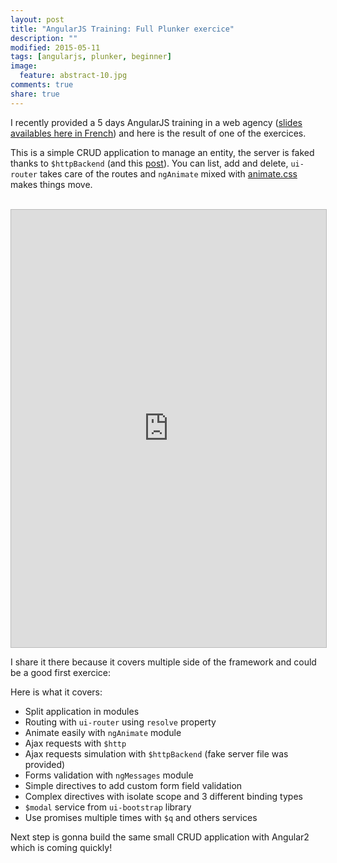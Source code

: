 ```yaml
---
layout: post
title: "AngularJS Training: Full Plunker exercice"
description: ""
modified: 2015-05-11
tags: [angularjs, plunker, beginner]
image:
  feature: abstract-10.jpg
comments: true
share: true  
---
```


I recently provided a 5 days AngularJS training in a web agency ([slides availables here in French](https://github.com/bertrandg/slides)) and here is the result of one of the exercices.

This is a simple CRUD application to manage an entity, the server is faked thanks to `$httpBackend` (and this [post](http://www.jeremyzerr.com/angularjs-backend-less-development-using-httpbackend-mock)).
You can list, add and delete, `ui-router` takes care of the routes and `ngAnimate` mixed with [animate.css](http://daneden.github.io/animate.css/) makes things move.
<br><br>

<iframe style="border: 1px solid #bbb;width: 100%; height: 700px" src="http://embed.plnkr.co/Q05wdG/?t=run" frameborder="0" allowfullscreen="allowfullscreen">Loading plunk...</iframe>


I share it there because it covers multiple side of the framework and could be a good first exercice:

Here is what it covers:

- Split application in modules
- Routing with `ui-router` using `resolve` property
- Animate easily with `ngAnimate` module
- Ajax requests with `$http`
- Ajax requests simulation with `$httpBackend` (fake server file was provided)
- Forms validation with `ngMessages` module
- Simple directives to add custom form field validation
- Complex directives with isolate scope and 3 different binding types
- `$modal` service from `ui-bootstrap` library
- Use promises multiple times with `$q` and others services


Next step is gonna build the same small CRUD application with Angular2 which is coming quickly!
